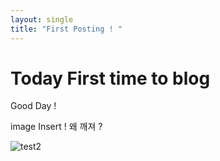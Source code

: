 ```yaml
---
layout: single
title: "First Posting ! "
---
```


# Today First time to blog

Good Day ! 



image Insert ! 왜 깨져 ? 

![test2](/Users/ben/Dev/github_blog/PPPSH.github.io/images/2022-08-10-first/test2.png)
